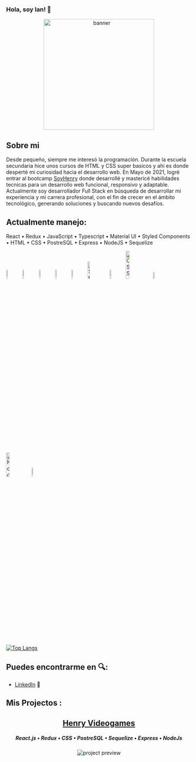 ### Hola, soy Ian! 👋
<p align="center">
 <img height=300px src="https://user-images.githubusercontent.com/81378921/128432816-d73077f9-8614-4520-afa3-1f22a3985df8.gif" alt="banner" />
</p>

## Sobre mi
<p>Desde pequeño, siempre me interesó la programación. Durante la escuela secundaria hice unos cursos de HTML y CSS super basicos y ahi es donde desperté mi curiosidad hacia el desarrollo web. En Mayo de 2021, logré entrar al bootcamp <a href="https://www.soyhenry.com/">SoyHenry</a> donde desarrollé y mastericé habilidades tecnicas para un desarrollo web funcional, responsivo y adaptable. Actualmente soy desarrollador Full Stack en búsqueda de desarrollar mi experiencia y mi carrera profesional, con el fin de crecer en el ámbito tecnológico, generando soluciones y buscando nuevos desafíos. </p>
 
## Actualmente manejo:

<p>React • Redux • JavaScript • Typescript • Material UI •  Styled Components • HTML •  CSS • PostreSQL • Express • NodeJS • Sequelize </p>

<div diplay="flex">
<img width="8%" alt="React" src="https://user-images.githubusercontent.com/82492849/127186826-fa23931b-dca7-46db-b33d-4caf6afd984c.png">
<img width="8%" alt="Redux" src="https://user-images.githubusercontent.com/82492849/127186837-dd9080f1-f335-4c9e-a330-041332a4905a.png">
<img width="8%" alt="JavaScript" src="https://user-images.githubusercontent.com/82492849/127186839-fded5ee4-3581-419d-aeab-9b4883453980.png">
<img width="8%" alt="TypeScript" src="https://upload.wikimedia.org/wikipedia/commons/thumb/4/4c/Typescript_logo_2020.svg/1200px-Typescript_logo_2020.svg.png">
<img width="8%" alt="Material UI" src="https://user-images.githubusercontent.com/82492849/127186841-ff8cd6f5-fe7b-4430-a136-d80f4fa7cae7.png">
<img width="11%" alt="Styled Components" src="https://miro.medium.com/max/318/1*7jRD5QhgARucFKvRHFxpOg.png">
<img width="8%" alt="HTML" src="https://upload.wikimedia.org/wikipedia/commons/thumb/6/61/HTML5_logo_and_wordmark.svg/230px-HTML5_logo_and_wordmark.svg.png">
<img width="14%" alt="CSS" src="http://1000marcas.net/wp-content/uploads/2021/02/CSS-Logo.png">
<img width="7%" alt="postgreSQL" src="https://user-images.githubusercontent.com/82492849/127188901-1886ca46-c80f-4d3f-8f94-48c57f94369d.png">
<img width="13%" alt="Node Express" src="https://miro.medium.com/max/365/1*Jr3NFSKTfQWRUyjblBSKeg.png">
<img width="8%" alt="Sequelize" src="https://user-images.githubusercontent.com/82492849/127190950-c9023b24-1d27-4502-9c39-b84915a667ae.png">
</div>

[![Top Langs](https://github-readme-stats.vercel.app/api/top-langs/?username=IannRedzio)](https://github.com/anuraghazra/github-readme-stats)


## Puedes encontrarme en 🔍:
- [LinkedIn](https://www.linkedin.com/in/ian-redzio/) 💼

##  Mis Projectos :
<h2 align="center"><a href="https://github.com/IannRedzio/PI-VideogamesFT14a"> Henry Videogames </a></h2>
<h5 align="center"> React.js • Redux • CSS • PostreSQL • Sequelize • Express • NodeJs</h5>

<p align="center">
  <img src="https://user-images.githubusercontent.com/82492849/129451749-c66aaf77-c1ec-4e24-9f7c-78ccc89a8807.gif" alt="project preview" />
</p>


<!--
**IannRedzio/IannRedzio** is a ✨ _special_ ✨ repository because its `README.md` (this file) appears on your GitHub profile.

Here are some ideas to get you started:

- 🔭 I’m currently working on ...
- 🌱 I’m currently learning ...
- 👯 I’m looking to collaborate on ...
- 🤔 I’m looking for help with ...
- 💬 Ask me about ...
- 📫 How to reach me: ...
- 😄 Pronouns: ...
- ⚡ Fun fact: ...
-->
